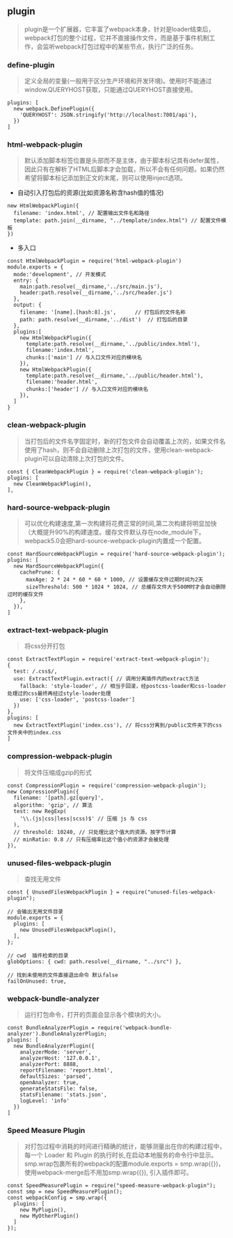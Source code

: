 ## plugin
> plugin是一个扩展器，它丰富了webpack本身，针对是loader结束后，webpack打包的整个过程，它并不直接操作文件，而是基于事件机制工作，会监听webpack打包过程中的某些节点，执行广泛的任务。

### define-plugin
> 定义全局的变量(一般用于区分生产环境和开发环境)。使用时不能通过window.QUERYHOST获取，只能通过QUERYHOST直接使用。

```
plugins: [
  new webpack.DefinePlugin({
    'QUERYHOST': JSON.stringify('http://localhost:7001/api'),
  })
]
```
### html-webpack-plugin
> 默认添加脚本标签位置是头部而不是主体，由于脚本标记具有defer属性，因此只有在解析了HTML后脚本才会加载，所以不会有任何问题。如果仍然希望将脚本标记添加到正文的末尾，则可以使用inject选项。

- 自动引入打包后的资源(比如资源名称含hash值的情况)
```
new HtmlWebpackPlugin({
  filename: 'index.html', // 配置输出文件名和路径
  template: path.join(__dirname, "../template/index.html") // 配置文件模板
})
```
- 多入口
```
const HtmlWebpackPlugin = require('html-webpack-plugin')
module.exports = {
  mode:'development', // 开发模式
  entry: {
    main:path.resolve(__dirname,'../src/main.js'),
    header:path.resolve(__dirname,'../src/header.js')
  }, 
  output: {
    filename: '[name].[hash:8].js',      // 打包后的文件名称
    path: path.resolve(__dirname,'../dist')  // 打包后的目录
  },
  plugins:[
    new HtmlWebpackPlugin({
      template:path.resolve(__dirname,'../public/index.html'),
      filename:'index.html',
      chunks:['main'] // 与入口文件对应的模块名
    }),
    new HtmlWebpackPlugin({
      template:path.resolve(__dirname,'../public/header.html'),
      filename:'header.html',
      chunks:['header'] // 与入口文件对应的模块名
    }),
  ]
}
```
### clean-webpack-plugin
> 当打包后的文件名字固定时，新的打包文件会自动覆盖上次的，如果文件名使用了hash，则不会自动删除上次打包的文件，使用clean-webpack-plugin可以自动清除上次打包的文件。

```
const { CleanWebpackPlugin } = require('clean-webpack-plugin');
plugins: [
  new CleanWebpackPlugin(),
],
```
### hard-source-webpack-plugin
> 可以优化构建速度,第一次构建将花费正常的时间,第二次构建将明显加快（大概提升90%的构建速度。缓存文件默认存在node_module下。webpack5.0会把hard-source-webpack-plugin内置成一个配置。

```
const HardSourceWebpackPlugin = require('hard-source-webpack-plugin');
plugins: [
  new HardSourceWebpackPlugin({
    cachePrune: {
      maxAge: 2 * 24 * 60 * 60 * 1000, // 设置缓存文件过期时间为2天
      sizeThreshold: 500 * 1024 * 1024, // 总缓存文件大于500M时才会自动删除过时的缓存文件
    },
  }),
]
```
### extract-text-webpack-plugin
> 将css分开打包

```
const ExtractTextPlugin = require('extract-text-webpack-plugin');
{
  test: /.css$/,
  use: ExtractTextPlugin.extract({ // 调用分离插件内的extract方法
    fallback: 'style-loader', // 相当于回滚，经postcss-loader和css-loader处理过的css最终再经过style-loader处理
    use: ['css-loader', 'postcss-loader']
  })
},
plugins: [
  new ExtractTextPlugin('index.css'), // 将css分离到/public文件夹下的css文件夹中的index.css
]
```
### compression-webpack-plugin
> 将文件压缩成gzip的形式

```
const CompressionPlugin = require('compression-webpack-plugin');
new CompressionPlugin({
  filename: '[path].gz[query]',
  algorithm: 'gzip', // 算法
  test: new RegExp(
    '\\.(js|css|less|scss)$' // 压缩 js 与 css
  ),
  // threshold: 10240, // 只处理比这个值大的资源。按字节计算
  // minRatio: 0.8 // 只有压缩率比这个值小的资源才会被处理
}),
```
### unused-files-webpack-plugin 
> 查找无用文件

```
const { UnusedFilesWebpackPlugin } = require("unused-files-webpack-plugin");
 
// 会输出无用文件目录
module.exports = {
  plugins: [
    new UnusedFilesWebpackPlugin(),
  ],
};

// cwd  插件检索的目录
globOptions: { cwd: path.resolve(__dirname, "../src") },

// 找到未使用的文件直接退出命令 默认false
failOnUnused: true, 
```
### webpack-bundle-analyzer
> 运行打包命令，打开的页面会显示各个模块的大小。

```
const BundleAnalyzerPlugin = require('webpack-bundle-analyzer').BundleAnalyzerPlugin;
plugins: [
  new BundleAnalyzerPlugin({
    analyzerMode: 'server',
    analyzerHost: '127.0.0.1',
    analyzerPort: 8888,
    reportFilename: 'report.html',
    defaultSizes: 'parsed',
    openAnalyzer: true,
    generateStatsFile: false,
    statsFilename: 'stats.json',
    logLevel: 'info'
  })
]
```
### Speed Measure Plugin
> 对打包过程中消耗的时间进行精确的统计，能够测量出在你的构建过程中，每一个 Loader 和 Plugin 的执行时长,在启动本地服务的命令行中显示。smp.wrap包裹所有的webpack的配置module.exports = smp.wrap({})，使用webpack-merge后不用加smp.wrap({}), 引入插件即可。

```
const SpeedMeasurePlugin = require("speed-measure-webpack-plugin");
const smp = new SpeedMeasurePlugin();
const webpackConfig = smp.wrap({
  plugins: [
    new MyPlugin(),
    new MyOtherPlugin()
  ]
});
```